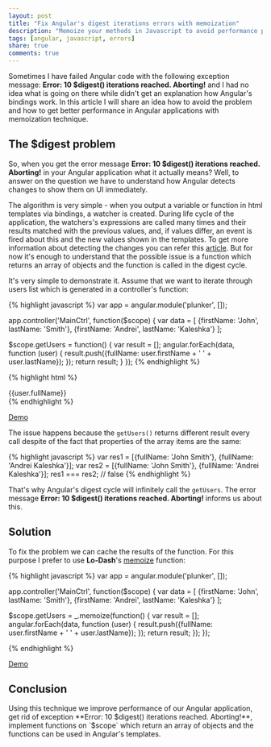 ```yaml
---
layout: post
title: "Fix Angular's digest iterations errors with memoization"
description: "Memoize your methods in Javascript to avoid performance problems in Angular and errors saying that 10 digest iterations reached."
tags: [angular, javascript, errors]
share: true
comments: true
---
```

Sometimes I have failed Angular code with the following exception message: **Error: 10 $digest() iterations reached. Aborting!** and I had no idea what is going on there while didn't get an explanation how Angular's bindings work. In this article I will share an idea how to avoid the problem and how to get better performance in Angular applications with memoization technique.

## The $digest problem

So, when you get the error message **Error: 10 $digest() iterations reached. Aborting!** in your Angular application what it actually means? Well, to answer on the question we have to understand how Angular detects changes to show them on UI immediately.

The algorithm is very simple - when you output a variable or function in html templates via bindings, a watcher is created. During life cycle of the application, the watchers's expressions are called many times and their results matched with the previous values, and, if values differ, an event is fired about this and the new values shown in the templates. To get more information about detecting the changes you can refer this [article](https://www.ng-book.com/p/The-Digest-Loop-and-apply/). But for now it's enough to understand that the possible issue is a function which returns an array of objects and the function is called in the digest cycle.

It's very simple to demonstrate it. Assume that we want to iterate through users list which is generated in a controller's function:

{% highlight javascript %}
var app = angular.module('plunker', []);

app.controller('MainCtrl', function($scope) {
  var data = [
    {firstName: 'John', lastName: 'Smith'},
    {firstName: 'Andrei', lastName: 'Kaleshka'}
  ];

  $scope.getUsers = function() {
    var result = [];
    angular.forEach(data, function (user) {
      result.push({fullName: user.firstName + ' ' + user.lastName});
    });
    return result;
  }
});
{% endhighlight %}

{% highlight html %}
<div ng-repeat="user in getUsers()">
  {{user.fullName}}
</div>
{% endhighlight %}

[Demo](http://plnkr.co/edit/ZuGB6ecpAQaHW2GFZLzC?p=preview)

The issue happens because the `getUsers()` returns different result every call despite of the fact that properties of the array items are the same:

{% highlight javascript %}
var res1 = [{fullName: 'John Smith'}, {fullName: 'Andrei Kaleshka'}];
var res2 = [{fullName: 'John Smith'}, {fullName: 'Andrei Kaleshka'}];
res1 === res2; // false
{% endhighlight %}

That's why Angular's digest cycle will infinitely call the `getUsers`. The error message **Error: 10 $digest() iterations reached. Aborting!** informs us about this.

## Solution

To fix the problem we can cache the results of the function. For this purpose I prefer to use **Lo-Dash**'s [memoize](https://lodash.com/docs#memoize) function:

{% highlight javascript %}
var app = angular.module('plunker', []);

app.controller('MainCtrl', function($scope) {
  var data = [
    {firstName: 'John', lastName: 'Smith'},
    {firstName: 'Andrei', lastName: 'Kaleshka'}
  ];

  $scope.getUsers = _.memoize(function() {
    var result = [];
    angular.forEach(data, function (user) {
      result.push({fullName: user.firstName + ' ' + user.lastName});
    });
    return result;
  });
});

{% endhighlight %}

[Demo](http://plnkr.co/edit/KBmk4J2ZCt0SsmZlnKZi?p=preview)

## Conclusion

Using this technique we improve performance of our Angular application, get rid of exception **Error: 10 $digest() iterations reached. Aborting!**, implement functions on `$scope` which return an array of objects and the functions can be used in Angular's templates.

